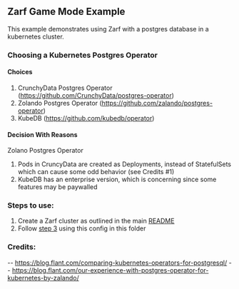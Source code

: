 ## Zarf Game Mode Example

This example demonstrates using Zarf with a postgres database in a kubernetes cluster.

### Choosing a Kubernetes Postgres Operator
#### Choices
1) CrunchyData Postgres Operator (https://github.com/CrunchyData/postgres-operator)
2) Zolando Postgres Operator (https://github.com/zalando/postgres-operator)
3) KubeDB (https://github.com/kubedb/operator)

#### Decision With Reasons
Zolano Postgres Operator
1) Pods in CruncyData are created as Deployments, instead of StatefulSets which can cause some odd behavior (see Credits #1)
2) KubeDB has an enterprise version, which is concerning since some features may be paywalled

### Steps to use:
1. Create a Zarf cluster as outlined in the main [README](../../README.md#2-create-the-zarf-cluster)
2. Follow [step 3](../../README.md#3-add-resources-to-the-zarf-cluster) using this config in this folder

### Credits:
-- https://blog.flant.com/comparing-kubernetes-operators-for-postgresql/
-- https://blog.flant.com/our-experience-with-postgres-operator-for-kubernetes-by-zalando/